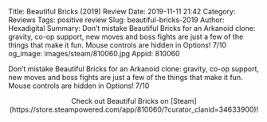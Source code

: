 Title: Beautiful Bricks (2019) Review
Date: 2019-11-11 21:42
Category: Reviews
Tags: positive review
Slug: beautiful-bricks-2019
Author: Hexadigital
Summary: Don’t mistake Beautiful Bricks for an Arkanoid clone: gravity, co-op support, new moves and boss fights are just a few of the things that make it fun. Mouse controls are hidden in Options! 7/10
og_image: images/steam/810060.jpg
Appid: 810060

Don’t mistake Beautiful Bricks for an Arkanoid clone: gravity, co-op support, new moves and boss fights are just a few of the things that make it fun. Mouse controls are hidden in Options! 7/10

<center>Check out Beautiful Bricks on [Steam](https://store.steampowered.com/app/810060/?curator_clanid=34633900)!</center>
